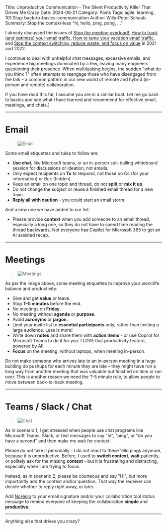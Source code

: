 Title: Unproductive Communication - The Silent Productivity Killer That Drives Me Crazy
Date: 2024-06-21
Category: Posts 
Tags: agile, learning, 101
Slug: back-to-basics-communication
Author: Willy-Peter Schaub
Summary: Stop the context-less "hi, hello, ping, pong, ..."

I already discussed the issues of [Stop the meeting overload!](/stop-the-meeting-hell.html), [How to track (and optimize) your email traffic](/optimize-and-track-emails.md.html), [How to tame your vacation email traffic](/optimize-and-avoid-emails.md.html), and [Stop the context switching, reduce waste, and focus on value](/context-switching-no-more.html) in 2021 and 2022. 

I continue to deal with unhelpful chat messages, excessive emails, and experience big meetings dominated by a few, leaving many engineers questioning their presence. When multitasking begins, the sudden "what do you think <yourname>?" often attempts to reengage those who have disengaged from the talk – a common pattern in our new world of remote and hybrid (in-person and remote) collaboration.

If you have read this far, I assume you are in a similar boat. Let me go back to basics and see what I have learned and recommend for effective email, meetings, and chats.]

---

# Email

> ![Email](../images/back-to-basics-communication-1.png) 

Some email etiquettes and rules to follow are:

- **Use chat**, like Microsoft teams, or an in-person spit-balling whiteboard session for discussions or ideation, not emails.
- Only expect recipients on **To** to respond, not those on Cc (for your information) or Bcc (hidden).
- Keep an email on one topic and thread, do not **split** or **mix it up**.
- Do not change the subject or reuse a finished email thread for a new topic.
- **Reply all with caution** - you could start an email storm.

And a new one we have added to our list:

- Please provide **context** when you add someone to an email thread, especially a long one, so they do not have to spend time reading the thread backwards. Not everyone has Copilot for Microsoft 365 to get an AI assisted recap. 

---

# Meetings

> ![Meetings](../images/back-to-basics-communication-2.png) 

As per the image above, some meeting etiquettes to improve your work:life balance and productivity:

- Give and get **value** or leave.
- Stop **T-5 minutes** before the end.
- No meetings on **Friday**.
- No meeting without **agenda** or **purpose**.
- Avoid **acronyms** or **jargon**.
- Limit your invite list to **essential participants** only, rather than inviting a large audience. Less is more!
- Write down **notes** and share them with **action items** - or use Copilot for Microsoft Teams to do it for you. I LOVE that productivity feature, powered by AI!
- **Focus** on the meeting, without laptops, when meeting in-person.

Do not make someone who arrives late to an in-person meeting in a huge building do pushups for each minute they are late – they might have run a long way from another meeting that was valuable but finished on time or ran over. This is another reason we need the T-5 minute rule, to allow people to move between back-to-back meeting.

---

# Teams / Slack / Chat

> ![Chat](../images/back-to-basics-communication-3.png) 

As in scenario 1, I get stressed when people use chat programs like Microsoft Teams, Slack, or text messages to say "hi", "ping", or "do you have a second" and then make me wait for context.

Please do not take it personally - I do not react to these 'ello pings anymore, because it is unproductive. Before, I used to **switch context**, **wait** patiently, or politely ask for the missing **context** - but it is frustrating and distracting, especially when I am trying to focus.

Instead, as in scenario 2, please be courteous and say "Hi", but more importantly add the context and/or question. That way the receiver can decide whether to reply right away, or later.

Add [NoHello](https://sbmueller.github.io/nohello/) to your email signature and/or your collaboration tool status message to remind everyone of keeping the collaboration **simple** and **productive**.

---

Anything else that drives you crazy?

